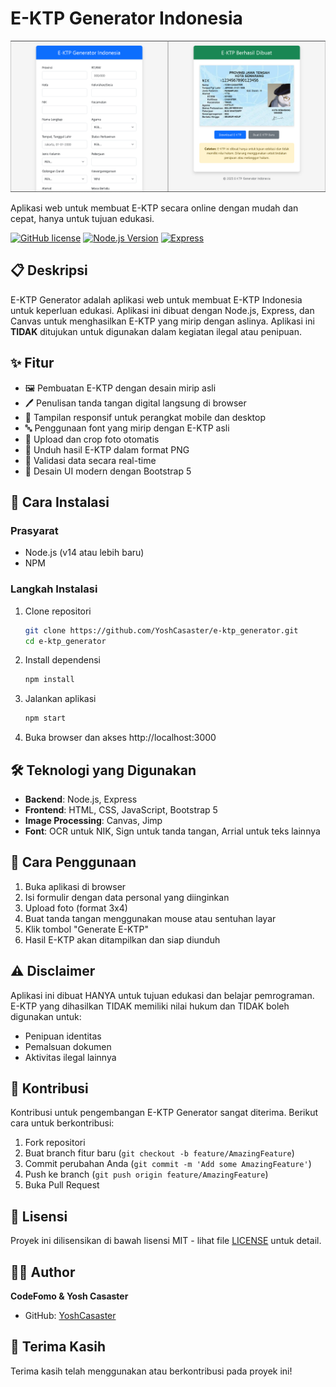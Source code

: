 # E-KTP Generator Indonesia

![E-KTP Generator Indonesia](/websitenyani.png)

Aplikasi web untuk membuat E-KTP secara online dengan mudah dan cepat, hanya untuk tujuan edukasi.

[![GitHub license](https://img.shields.io/github/license/YoshCasaster/e-ktp_generator)](https://github.com/YoshCasaster/e-ktp_generator/blob/main/LICENSE)
[![Node.js Version](https://img.shields.io/badge/Node.js-v14%2B-green)](https://nodejs.org/)
[![Express](https://img.shields.io/badge/Express-v4.18.2-blue)](https://expressjs.com/)

## 📋 Deskripsi

E-KTP Generator adalah aplikasi web untuk membuat E-KTP Indonesia untuk keperluan edukasi. Aplikasi ini dibuat dengan Node.js, Express, dan Canvas untuk menghasilkan E-KTP yang mirip dengan aslinya. Aplikasi ini **TIDAK** ditujukan untuk digunakan dalam kegiatan ilegal atau penipuan.

## ✨ Fitur

- 🖼️ Pembuatan E-KTP dengan desain mirip asli
- 🖊️ Penulisan tanda tangan digital langsung di browser
- 📱 Tampilan responsif untuk perangkat mobile dan desktop
- 🔤 Penggunaan font yang mirip dengan E-KTP asli
- 📸 Upload dan crop foto otomatis
- 💾 Unduh hasil E-KTP dalam format PNG
- 🔄 Validasi data secara real-time
- 🎨 Desain UI modern dengan Bootstrap 5

## 🚀 Cara Instalasi

### Prasyarat

- Node.js (v14 atau lebih baru)
- NPM

### Langkah Instalasi

1. Clone repositori
   ```bash
   git clone https://github.com/YoshCasaster/e-ktp_generator.git
   cd e-ktp_generator
   ```

2. Install dependensi
   ```bash
   npm install
   ```

3. Jalankan aplikasi
   ```bash
   npm start
   ```

4. Buka browser dan akses http://localhost:3000

## 🛠️ Teknologi yang Digunakan

- **Backend**: Node.js, Express
- **Frontend**: HTML, CSS, JavaScript, Bootstrap 5
- **Image Processing**: Canvas, Jimp
- **Font**: OCR untuk NIK, Sign untuk tanda tangan, Arrial untuk teks lainnya

## 📝 Cara Penggunaan

1. Buka aplikasi di browser
2. Isi formulir dengan data personal yang diinginkan
3. Upload foto (format 3x4)
4. Buat tanda tangan menggunakan mouse atau sentuhan layar
5. Klik tombol "Generate E-KTP"
6. Hasil E-KTP akan ditampilkan dan siap diunduh

## ⚠️ Disclaimer

Aplikasi ini dibuat HANYA untuk tujuan edukasi dan belajar pemrograman. E-KTP yang dihasilkan TIDAK memiliki nilai hukum dan TIDAK boleh digunakan untuk:
- Penipuan identitas
- Pemalsuan dokumen
- Aktivitas ilegal lainnya

## 🤝 Kontribusi

Kontribusi untuk pengembangan E-KTP Generator sangat diterima. Berikut cara untuk berkontribusi:

1. Fork repositori
2. Buat branch fitur baru (`git checkout -b feature/AmazingFeature`)
3. Commit perubahan Anda (`git commit -m 'Add some AmazingFeature'`)
4. Push ke branch (`git push origin feature/AmazingFeature`)
5. Buka Pull Request

## 📜 Lisensi

Proyek ini dilisensikan di bawah lisensi MIT - lihat file [LICENSE](LICENSE) untuk detail.

## 👨‍💻 Author

**CodeFomo & Yosh Casaster**

- GitHub: [YoshCasaster](https://github.com/YoshCasaster)

## 🙏 Terima Kasih

Terima kasih telah menggunakan atau berkontribusi pada proyek ini! 
